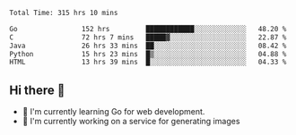 <!--START_SECTION:waka-->

```txt
Total Time: 315 hrs 10 mins

Go                152 hrs         ████████████░░░░░░░░░░░░░   48.20 %
C                 72 hrs 7 mins   █████▓░░░░░░░░░░░░░░░░░░░   22.87 %
Java              26 hrs 33 mins  ██░░░░░░░░░░░░░░░░░░░░░░░   08.42 %
Python            15 hrs 23 mins  █▒░░░░░░░░░░░░░░░░░░░░░░░   04.88 %
HTML              13 hrs 39 mins  █░░░░░░░░░░░░░░░░░░░░░░░░   04.33 %
```

<!--END_SECTION:waka-->

## Hi there 👋
- 🌱 I'm currently learning Go for web development.
- 🔭 I'm currently working on a service for generating images 

<!--
**prorok210/prorok210** is a ✨ _special_ ✨ repository because its `README.md` (this file) appears on your GitHub profile.

Here are some ideas to get you started:

- 🔭 I’m currently working on ...
- 🌱 I’m currently learning ...
- 👯 I’m looking to collaborate on ...
- 🤔 I’m looking for help with ...
- 💬 Ask me about ...
- 📫 How to reach me: ...
- 😄 Pronouns: ...
- ⚡ Fun fact: ...
-->
